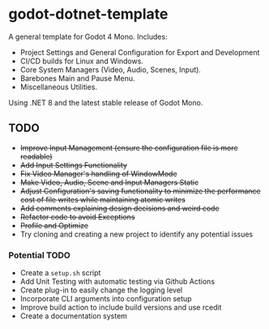 # godot-dotnet-template
A general template for Godot 4 Mono. Includes:
- Project Settings and General Configuration for Export and Development
- CI/CD builds for Linux and Windows.
- Core System Managers (Video, Audio, Scenes, Input).
- Barebones Main and Pause Menu.
- Miscellaneous Utilities.

Using .NET 8 and the latest stable release of Godot Mono.

## TODO
- ~~Improve Input Management (ensure the configuration file is more readable)~~
- ~~Add Input Settings Functionality~~
- ~~Fix Video Manager's handling of WindowMode~~
- ~~Make Video, Audio, Scene and Input Managers Static~~
- ~~Adjust Configuration's saving functionality to minimize the performance cost of file writes while maintaining atomic writes~~
- ~~Add comments explaining design decisions and weird code~~
- ~~Refactor code to avoid Exceptions~~
- ~~Profile and Optimize~~
- Try cloning and creating a new project to identify any potential issues

### Potential TODO
- Create a `setup.sh` script
- Add Unit Testing with automatic testing via Github Actions
- Create plug-in to easily change the logging level
- Incorporate CLI arguments into configuration setup
- Improve build action to include build versions and use rcedit
- Create a documentation system
